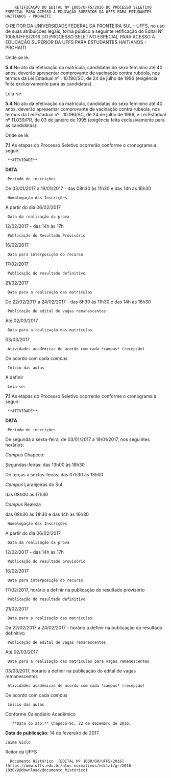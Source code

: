         RETIFICAÇÃO DO EDITAL Nº 1005/UFFS/2016 DO PROCESSO SELETIVO ESPECIAL PARA ACESSO À EDUCAÇÃO SUPERIOR DA UFFS PARA ESTUDANTES HAITIANOS - PROHAITI  

O REITOR DA UNIVERSIDADE FEDERAL DA FRONTEIRA SUL - UFFS, no uso de suas atribuições legais, torna público a seguinte retificação do Edital Nº 1005/UFFS/2016 DO PROCESSO SELETIVO ESPECIAL PARA ACESSO À EDUCAÇÃO SUPERIOR DA UFFS PARA ESTUDANTES HAITIANOS - PROHAITI

 Onde se lê:

 **5.4** No ato da efetivação da matrícula, candidatas do sexo feminino até 40 anos, deverão apresentar comprovante de vacinação contra rubéola, nos termos da Lei Estadual nº . 10.196/SC, de 24 de julho de 1996 (exigência feita exclusivamente para as candidatas).

 Leia-se:

 **5.4** No ato da efetivação da matrícula, candidatas do sexo feminino até 40 anos, deverão apresentar comprovante de vacinação contra rubéola, nos termos da Lei Estadual nº . 10.196/SC, de 24 de julho de 1996, e Lei Estadual nº 11.039/PR, de 03 de janeiro de 1995 (exigência feita exclusivamente para as candidatas).

 Onde se lê:

 **7.1** As etapas do Processo Seletivo ocorrerão conforme o cronograma a seguir:

     **ATIVIDADE**

   **DATA**

     Período de inscrições 

   De 03/01/2017 a 19/01/2017 - das 08h30 às 11h30 e das 14h às 16h30

     Homologação das Inscrições

   A partir do dia 06/02/2017

     Data da realização da prova 

   12/02/2017 - das 14h às 17h

     Publicação do Resultado Provisório

   16/02/2017

     Data para interposição do recurso

   17/02/2017

     Publicação do resultado definitivo

   21/02/2017

     Data para a realização das matrículas 

   De 22/02/2017 a 24/02/2017 - das 8h30 às 11h30 e das 14h às 16h30

     Publicação de edital de vagas remanescentes

   Até 02/03/2017

     Data para a realização das matrículas 

   03/03/2017

     Atividades acadêmicas de acordo com cada *campus* (recepção)

   De acordo com cada *campus*

     Início das aulas

   A definir

     Leia-se:

 **7.1** As etapas do Processo Seletivo ocorrerão conforme o cronograma a seguir:

     **ATIVIDADE**

   **DATA**

     Período de inscrições 

   De segunda a sexta-feira, de 03/01/2017 a 19/01/2017, nos seguintes horários:

 *Campus* Chapecó:

 Segundas-feiras: das 13h00 às 18h30

 De terças a sextas-feiras: das 07h30 às 13h00

 *Campus* Laranjeiras do Sul

 das 08h00 às 17h30

 *Campus* Realeza

 das 08h30 às 11h30 e das 14h às 16h30

     Homologação das Inscrições

   A partir do dia 06/02/2017

     Data da realização da prova 

   12/02/2017 - das 14h às 17h

     Publicação do resultado provisório

   16/02/2017

     Data para interposição do recurso

   17/02/2017, horário a definir na publicação do resultado provisório

     Publicação do resultado definitivo

   21/02/2017

     Data para a realização das matrículas

   De 22/02/2017 a 24/02/2017 - horário a definir na publicação do resultado definitivo

     Publicação de edital de vagas remanescentes

   Até 02/03/2017

     Data para a realização das matrículas para vagas remanescentes

   03/03/2017, horário a definir na publicação do edital de vagas remanescentes

     Atividades acadêmicas de acordo com cada *campus* (recepção)

   De acordo com cada *campus*

     Início das aulas

   Conforme Calendário Acadêmico

       **Data do ato:** Chapecó-SC, 22 de dezembro de 2016.   
 **Data de publicação:**  14 de fevereiro de 2017. 

    Jaime Giolo   
 Reitor da UFFS 

      Documento Histórico  [EDITAL Nº 1030/GR/UFFS/2016](https://www.uffs.edu.br/atos-normativos/edital/gr/2016-1030/@@download/documento_historico)     
      